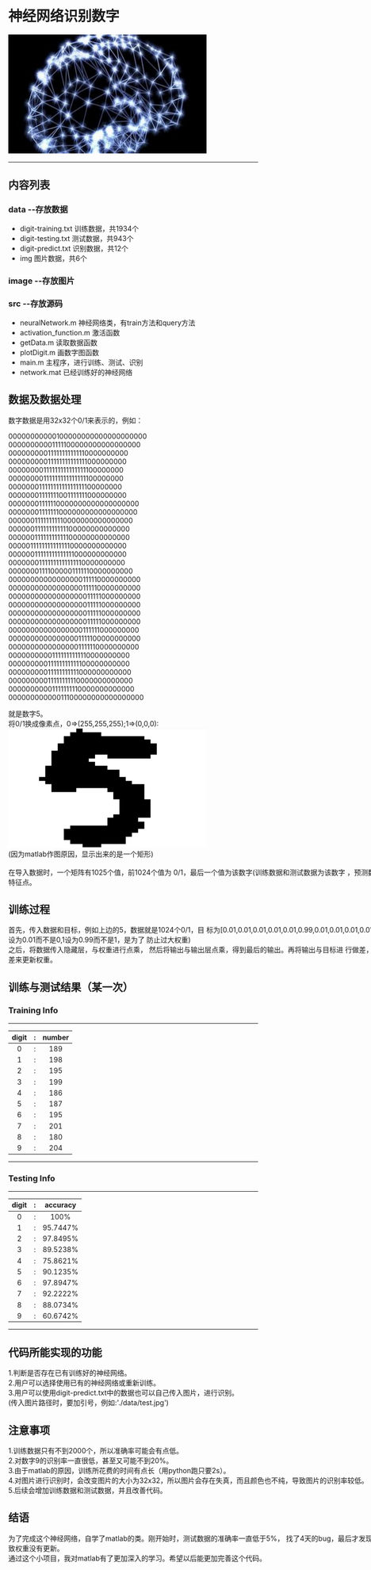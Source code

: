 # 神经网络识别数字
<img src="./image/network.jpg" height="240" width="400">

---

## 内容列表

### data --存放数据
* digit-training.txt 训练数据，共1934个
* digit-testing.txt 测试数据，共943个
* digit-predict.txt 识别数据，共12个
* img 图片数据，共6个

### image --存放图片

### src --存放源码
* neuralNetwork.m 神经网络类，有train方法和query方法
* activation_function.m 激活函数
* getData.m 读取数据函数
* plotDigit.m 画数字图函数
* main.m 主程序，进行训练、测试、识别
* network.mat 已经训练好的神经网络

## 数据及数据处理

数字数据是用32x32个0/1来表示的，例如：<div style='width:300px'>
00000000000100000000000000000000<br>
00000000001111100000000000000000<br>
00000000011111111111110000000000<br>
00000000011111111111111000000000<br>
00000000111111111111111100000000<br>
00000000111111111111111100000000<br>
00000001111111111111111100000000<br>
00000001111111001111111000000000<br>
00000001111110000000000000000000<br>
00000001111111000000000000000000<br>
00000011111111110000000000000000<br>
00000011111111111100000000000000<br>
00000011111111111100000000000000<br>
00000111111111111110000000000000<br>
00000011111111111111000000000000<br>
00000001111111111111110000000000<br>
00000001111000001111110000000000<br>
00000000000000000111110000000000<br>
00000000000000000111110000000000<br>
00000000000000000011111000000000<br>
00000000000000000011111000000000<br>
00000000000000000011111000000000<br>
00000000000000000011111000000000<br>
00000000000000000111111000000000<br>
00000000000000001111100000000000<br>
00000000000000001111110000000000<br>
00000000001111111111110000000000<br>
00000000011111111111100000000000<br>
00000000011111111111000000000000<br>
00000000011111111110000000000000<br>
00000000001111111110000000000000<br>
00000000000011100000000000000000<br>
</div><div style='width:900px;font:20px'>
就是数字5。<br>
将0/1换成像素点，0=>(255,255,255);1=>(0,0,0):<br>
<img src='./image/digit.png' height='240' width='400'><br>
(因为matlab作图原因，显示出来的是一个矩形)
<br><br>
在导入数据时，一个矩阵有1025个值，前1024个值为
0/1，最后一个值为该数字(训练数据和测试数据为该数字
，预测数据都为9)，即设置1024个特征点。
</div>

## 训练过程

<div style='width:900px;font:20px'>
首先，传入数据和目标，例如上边的5，数据就是1024个0/1，目
标为[0.01,0.01,0.01,0.01,0.01,0.99,0.01,0.01,0.01,0.01],
分别为0~9的概率。(0设为0.01而不是0,1设为0.99而不是1，是为了
防止过大权重)<br>之后，将数据传入隐藏层，与权重进行点乘，
然后将输出与输出层点乘，得到最后的输出。再将输出与目标进
行做差，得到误差。最后，根据误差来更新权重。
</div>

## 训练与测试结果（某一次）

### Training Info
---
 | digit| : |  number |
 | :---: | :---: | :---:  |
 | 0 | : | 189 |
 | 1 | : | 198 |
 | 2 | : | 195 |
 | 3 | : | 199 |
 | 4 | : | 186 |
 | 5 | : | 187 |
 | 6 | : | 195 |
 | 7 | : | 201 |
 | 8 | : | 180 |
 | 9 | : | 204 |		 
 
---
 ### Testing Info
---
 | digit | : | accuracy |
 | :---: | :---: | :---: |
 | 0 | : | 100% |
 | 1 | : | 95.7447% |
 | 2 | : | 97.8495% |
 | 3 | : | 89.5238% |
 | 4 | : | 75.8621% |
 | 5 | : | 90.1235% |
 | 6 | : | 97.8947% |
 | 7 | : | 92.2222% |
 | 8 | : | 88.0734% |
 | 9 | : | 60.6742% |
 
---

## 代码所能实现的功能

<div style='width:900px;font:20px'>
1.判断是否存在已有训练好的神经网络。<br>
2.用户可以选择使用已有的神经网络或重新训练。<br>
3.用户可以使用digit-predict.txt中的数据也可以自己传入图片，进行识别。<br>
(传入图片路径时，要加引号，例如:'./data/test.jpg')
</div>

## 注意事项

<div style='width:900px;font:20px'>
1.训练数据只有不到2000个，所以准确率可能会有点低。<br>
2.对数字9的识别率一直很低，甚至又可能不到20%。<br>
3.由于matlab的原因，训练所花费的时间有点长（用python跑只要2s）。<br>
4.对图片进行识别时，会改变图片的大小为32x32，所以图片会存在失真，而且颜色也不纯，导致图片的识别率较低。<br>
5.后续会增加训练数据和测试数据，并且改善代码。
<div>

## 结语

<div style='width:900px;font:20px'>
为了完成这个神经网络，自学了matlab的类。刚开始时，测试数据的准确率一直低于5%，
找了4天的bug，最后才发现是类没有继承handle，导致权重没有更新。<br>
通过这个小项目，我对matlab有了更加深入的学习。希望以后能更加完善这个代码。
<div>

